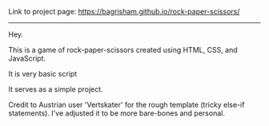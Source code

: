 Link to project page: https://bagrisham.github.io/rock-paper-scissors/

-----------------------------------------

Hey.

This is a game of rock-paper-scissors created using HTML, CSS, and JavaScript.

It is very basic script 

It serves as a simple project.

Credit to Austrian user 'Vertskater' for the rough template (tricky else-if statements).
I've adjusted it to be more bare-bones and personal.
